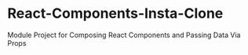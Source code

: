 # React-Components-Insta-Clone
Module Project for Composing React Components and Passing Data Via Props
